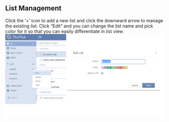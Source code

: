 ## List Management
Click the ‘+’ icon to add a new list and click the downward arrow to manage the existing list. Click “Edit” and you can change the list name and pick color for it so that you can easily differentiate in list view.
![](../images/image015.png)
